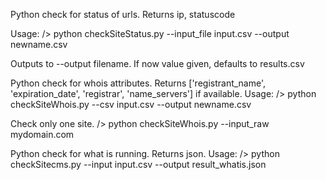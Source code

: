 Python check for status of urls. Returns ip, statuscode

Usage:
/> python checkSiteStatus.py --input_file input.csv --output newname.csv

Outputs to --output filename. If now value given, defaults to results.csv

Python check for whois attributes. Returns ['registrant_name', 'expiration_date', 'registrar', 'name_servers'] if available.
Usage:
/> python checkSiteWhois.py --csv input.csv --output newname.csv


Check only one site.
/> python checkSiteWhois.py --input_raw mydomain.com 

Python check for what is running. Returns json. 
Usage:
/> python checkSitecms.py --input input.csv --output result_whatis.json

